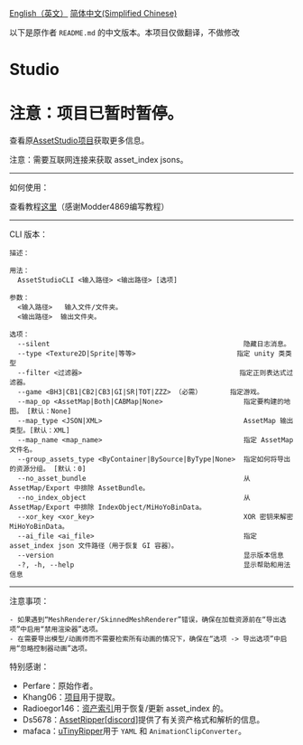 [English（英文）](./README.md)   [简体中文(Simplified Chinese)](./README-zh_cn.md)


以下是原作者 `README.md` 的中文版本。本项目仅做翻译，不做修改

# Studio

# 注意：项目已暂时暂停。

查看原[AssetStudio项目](https://github.com/Perfare/AssetStudio)获取更多信息。

注意：需要互联网连接来获取 asset_index jsons。

_____________________________________________________________________________________________________________________________
如何使用：

查看教程[这里](https://gist.github.com/Modder4869/0f5371f8879607eb95b8e63badca227e)（感谢Modder4869编写教程）

_____________________________________________________________________________________________________________________________
CLI 版本：
```
描述：

用法：
  AssetStudioCLI <输入路径> <输出路径> [选项]

参数：
  <输入路径>   输入文件/文件夹。
  <输出路径>  输出文件夹。

选项：
  --silent                                                隐藏日志消息。
  --type <Texture2D|Sprite|等等>                         指定 unity 类类型
  --filter <过滤器>                                       指定正则表达式过滤器。
  --game <BH3|CB1|CB2|CB3|GI|SR|TOT|ZZZ> （必需）       指定游戏。
  --map_op <AssetMap|Both|CABMap|None>                    指定要构建的地图。 [默认：None]
  --map_type <JSON|XML>                                   AssetMap 输出类型。[默认：XML]
  --map_name <map_name>                                   指定 AssetMap 文件名。
  --group_assets_type <ByContainer|BySource|ByType|None>  指定如何将导出的资源分组。 [默认：0]
  --no_asset_bundle                                       从 AssetMap/Export 中排除 AssetBundle。
  --no_index_object                                       从 AssetMap/Export 中排除 IndexObject/MiHoYoBinData。
  --xor_key <xor_key>                                     XOR 密钥来解密 MiHoYoBinData。
  --ai_file <ai_file>                                     指定 asset_index json 文件路径（用于恢复 GI 容器）。
  --version                                               显示版本信息
  -?, -h, --help                                          显示帮助和用法信息
```
_____________________________________________________________________________________________________________________________
注意事项：
```
- 如果遇到“MeshRenderer/SkinnedMeshRenderer”错误，确保在加载资源前在“导出选项”中启用“禁用渲染器”选项。
- 在需要导出模型/动画师而不需要检索所有动画的情况下，确保在“选项 -> 导出选项”中启用“忽略控制器动画”选项。

```
特别感谢：
- Perfare：原始作者。
- Khang06：[项目](https://github.com/khang06/genshinblkstuff)用于提取。
- Radioegor146：[资产索引](https://github.com/radioegor146/gi-asset-indexes)用于恢复/更新 asset_index 的。
- Ds5678：[AssetRipper](https://github.com/AssetRipper/AssetRipper)[[discord](https://discord.gg/XqXa53W2Yh)]提供了有关资产格式和解析的信息。
- mafaca：[uTinyRipper](https://github.com/mafaca/UtinyRipper)用于 `YAML` 和 `AnimationClipConverter`。

